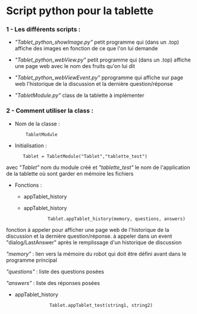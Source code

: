 # Script python pour la tablette

### 1 - Les différents scripts :

- _"Tablet_python_showImage.py"_  petit programme qui (dans un .top) affiche des images en fonction de ce que l'on lui demande  
          
- _"Tablet_python_webView.py"_  petit programme qui (dans un .top) affiche une page web avec le nom des fruits qu'on lui dit

- _"Tablet_python_webViewEvent.py"_ pprogramme qui affiche sur page web l'historique de la discussion et la dernière question/réponse

- _"TabletModule.py"_ class de la tablette à implémenter
  
  
### 2 - Comment utiliser la class  :

* Nom de la classe : 

          TabletModule
 
 * Initialisation  :
 
          Tablet = TabletModule("Tablet","tablette_test")

 avec _"Tablet"_ nom du module créé et _"tablette_test"_ le nom de l'application de la tablette où sont garder en mémoire les fichiers
   
  
 * Fonctions :
 
     * appTablet_history


     * appTablet_history

                    Tablet.appTablet_history(memory, questions, answers)
                    
fonction à appeler pour afficher une page web de l'historique de la discussion et la dernière question/réponse. à appeler dans un event "dialog/LastAnswer" après le remplissage d'un historique de discussion
   
 _"memory"_  : lien vers la mémoire du robot qui doit être défini avant dans le programme principal
   
 _"questions"_  : liste des questions posées

 _"answers"_  : liste des réponses posées
 
 * appTablet_history
                   
 
                    Tablet.appTablet_test(string1, string2)
                    



  
  
